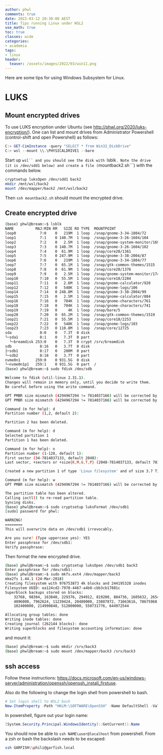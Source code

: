 ```yaml
---
author: phwl
comments: true
date: 2022-03-12 20:30:00 AEST
title: Tips running Linux under WSL2
use_math: true
toc: true
classes: wide
categories:
- academia
tags:
- linux
header:
  teaser: /assets/images/2022/03/win11.png
---
```


Here are some tips for using Windows Subsystem for Linux.

# LUKS
## Mount encrypted drives
To use LUKS encryption under Ubuntu (see <http://phwl.org/2020/luks-encryption/>).
One can list and mount drives from Administrator Powershell (control-shift and open Powershell) as follows:
```powershell
C:> GET-CimInstance -query "SELECT * from Win32_DiskDrive"
C:> wsl --mount \\.\PHYSICALDRIVE1 --bare
```

Start up ```wsl`` and you should see the disk with ```lsblk```. Note the
drive (it is /dev/sdd1 below) and create a file (```mountback2.sh```)
with the commands below.
```bash
cryptsetup luksOpen /dev/sdd1 back2
mkdir /mnt/wsl/back2
mount /dev/mapper/back2 /mnt/wsl/back2
```
Then ```ssh mountback2.sh``` should mount the encrypted drive.

## Create encrypted drive
```bash
(base) phwl@bream:~$ lsblk
NAME          MAJ:MIN RM   SIZE RO TYPE  MOUNTPOINT
loop0           7:0    0   219M  1 loop  /snap/gnome-3-34-1804/72
loop1           7:1    0 140.7M  1 loop  /snap/gnome-3-26-1604/104
loop2           7:2    0   2.5M  1 loop  /snap/gnome-system-monitor/169
loop3           7:3    0 140.7M  1 loop  /snap/gnome-3-26-1604/102
loop4           7:4    0  61.9M  1 loop  /snap/core20/1361
loop5           7:5    0 247.9M  1 loop  /snap/gnome-3-38-2004/87
loop6           7:6    0   219M  1 loop  /snap/gnome-3-34-1804/77
loop7           7:7    0  65.1M  1 loop  /snap/gtk-common-themes/1515
loop8           7:8    0  61.9M  1 loop  /snap/core20/1376
loop9           7:9    0   2.5M  1 loop  /snap/gnome-system-monitor/174
loop10          7:10   0  55.5M  1 loop  /snap/core18/2284
loop11          7:11   0   2.6M  1 loop  /snap/gnome-calculator/920
loop12          7:12   0   548K  1 loop  /snap/gnome-logs/106
loop14          7:14   0 248.8M  1 loop  /snap/gnome-3-38-2004/99
loop15          7:15   0   2.5M  1 loop  /snap/gnome-calculator/884
loop16          7:16   0   704K  1 loop  /snap/gnome-characters/761
loop18          7:18   0   704K  1 loop  /snap/gnome-characters/741
loop19          7:19   0     4K  1 loop  /snap/bare/5
loop20          7:20   0  65.2M  1 loop  /snap/gtk-common-themes/1519
loop21          7:21   0  55.5M  1 loop  /snap/core18/2253
loop22          7:22   0   548K  1 loop  /snap/gnome-logs/103
loop23          7:23   0 110.8M  1 loop  /snap/core/12725
sda             8:0    0   7.3T  0 disk  
└─sda1          8:1    0   7.3T  0 part  
  └─breamdisk 253:0    0   7.3T  0 crypt /srv/breamdisk
sdb             8:16   0   3.7T  0 disk  
├─sdb1          8:17   0   200M  0 part  
└─sdb2          8:18   0   3.7T  0 part  
nvme0n1       259:0    0 931.5G  0 disk  
└─nvme0n1p1   259:1    0 931.5G  0 part  /
(base) phwl@bream:~$ sudo fdisk /dev/sdb

Welcome to fdisk (util-linux 2.31.1).
Changes will remain in memory only, until you decide to write them.
Be careful before using the write command.

GPT PMBR size mismatch (4294967294 != 7814037166) will be corrected by w(rite).
GPT PMBR size mismatch (4294967294 != 7814037166) will be corrected by w(rite).

Command (m for help): d
Partition number (1,2, default 2): 

Partition 2 has been deleted.

Command (m for help): d
Selected partition 1
Partition 1 has been deleted.

Command (m for help): n
Partition number (1-128, default 1): 
First sector (34-7814037133, default 2048): 
Last sector, +sectors or +size{K,M,G,T,P} (2048-7814037133, default 7814037133): 

Created a new partition 1 of type 'Linux filesystem' and of size 3.7 TiB.

Command (m for help): w
GPT PMBR size mismatch (4294967294 != 7814037166) will be corrected by w(rite).

The partition table has been altered.
Calling ioctl() to re-read partition table.
Syncing disks.
(base) phwl@bream:~$ sudo cryptsetup luksFormat /dev/sdb1
[sudo] password for phwl: 

WARNING!
========
This will overwrite data on /dev/sdb1 irrevocably.

Are you sure? (Type uppercase yes): YES
Enter passphrase for /dev/sdb1: 
Verify passphrase: 
```

Then format the new encrypted drive.
```bash
(base) phwl@bream:~$ sudo cryptsetup luksOpen /dev/sdb1 back3
Enter passphrase for /dev/sdb1: 
(base) phwl@bream:~$ sudo mkfs.ext4 /dev/mapper/back3
mke2fs 1.44.1 (24-Mar-2018)
Creating filesystem with 976753873 4k blocks and 244195328 inodes
Filesystem UUID: ea124cd2-7978-4467-a4b8-cbb3cb17881c
Superblock backups stored on blocks: 
	32768, 98304, 163840, 229376, 294912, 819200, 884736, 1605632, 2654208, 
	4096000, 7962624, 11239424, 20480000, 23887872, 71663616, 78675968, 
	102400000, 214990848, 512000000, 550731776, 644972544

Allocating group tables: done                            
Writing inode tables: done                            
Creating journal (262144 blocks): done
Writing superblocks and filesystem accounting information: done    
```

and mount it:
```bash
(base) phwl@bream:~$ sudo mkdir /srv/back3
(base) phwl@bream:~$ sudo mount /dev/mapper/back3 /srv/back3
```

## ssh access
Follow these instructions: <https://docs.microsoft.com/en-us/windows-server/administration/openssh/openssh_install_firstuse>.

Also do the following to change the login shell from powershell to bash.

```powershell
# Set login shell to WSL2 bash
New-ItemProperty -Path "HKLM:\SOFTWARE\OpenSSH" -Name DefaultShell -Value "C:\WINDOWS\System32\bash.exe" -PropertyType String -Force

```

In powershell, figure out your login name:
```powershell
[System.Security.Principal.WindowsIdentity]::GetCurrent().Name
```

You should now be able to ```ssh NAME\user@localhost``` from powershell.
From a zsh or bash the backslash needs to be escaped:
```bash
ssh GARFISH\\phili@garfish.local
```

